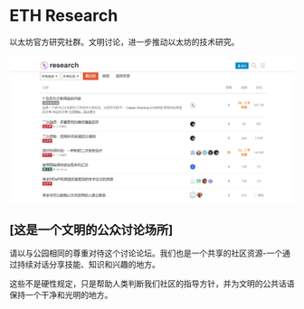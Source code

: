 # 

# ETH Research

以太坊官方研究社群。文明讨论，进一步推动以太坊的技术研究。

![image-20220721145010058](image-20220721145010058.png)

## [这是一个文明的公众讨论场所]

请以与公园相同的尊重对待这个讨论论坛。我们也是一个共享的社区资源-一个通过持续对话分享技能、知识和兴趣的地方。

这些不是硬性规定，只是帮助人类判断我们社区的指导方针，并为文明的公共话语保持一个干净和光明的地方。

